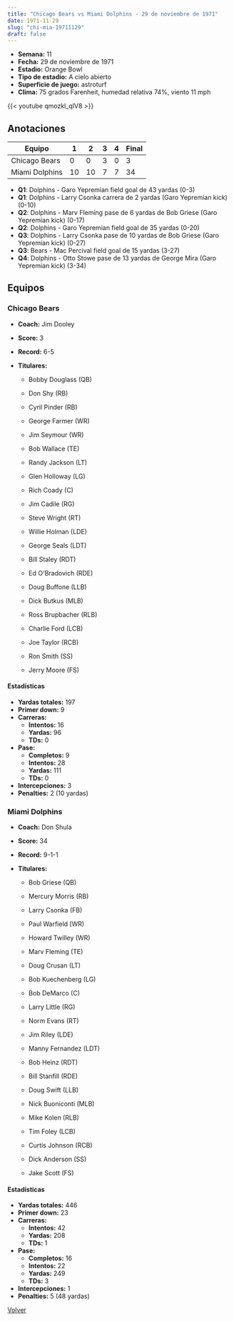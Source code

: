 ```yaml
---
title: "Chicago Bears vs Miami Dolphins - 29 de noviembre de 1971"
date: 1971-11-29
slug: "chi-mia-19711129"
draft: false
---
```


- **Semana:** 11
- **Fecha:** 29 de noviembre de 1971
- **Estadio:** Orange Bowl
- **Tipo de estadio:** A cielo abierto
- **Superficie de juego:** astroturf
- **Clima:** 75 grados Farenheit, humedad relativa 74%, viento 11 mph


{{< youtube qmozkl_qIV8 >}}


## Anotaciones
| Equipo | 1 | 2 | 3 | 4 | Final |
|--------|---|---|---|---|-------|
| Chicago Bears  | 0 | 0 | 3 | 0  | 3 |
| Miami Dolphins  | 10 | 10 | 7 | 7  | 34 |
- **Q1**: Dolphins - Garo Yepremian field goal de 43 yardas (0-3)
- **Q1**: Dolphins - Larry Csonka carrera de 2 yardas (Garo Yepremian kick) (0-10)
- **Q2**: Dolphins - Marv Fleming pase de 6 yardas de Bob Griese (Garo Yepremian kick) (0-17)
- **Q2**: Dolphins - Garo Yepremian field goal de 35 yardas (0-20)
- **Q3**: Dolphins - Larry Csonka pase de 10 yardas de Bob Griese (Garo Yepremian kick) (0-27)
- **Q3**: Bears - Mac Percival field goal de 15 yardas (3-27)
- **Q4**: Dolphins - Otto Stowe pase de 13 yardas de George Mira (Garo Yepremian kick) (3-34)


## Equipos


### Chicago Bears
* **Coach:** Jim Dooley
* **Score:** 3
* **Record:** 6-5
* **Titulares:** 

  * Bobby Douglass (QB) 

  * Don Shy (RB) 

  * Cyril Pinder (RB) 

  * George Farmer (WR) 

  * Jim Seymour (WR) 

  * Bob Wallace (TE) 

  * Randy Jackson (LT) 

  * Glen Holloway (LG) 

  * Rich Coady (C) 

  * Jim Cadile (RG) 

  * Steve Wright (RT) 

  * Willie Holman (LDE) 

  * George Seals (LDT) 

  * Bill Staley (RDT) 

  * Ed O'Bradovich (RDE) 

  * Doug Buffone (LLB) 

  * Dick Butkus (MLB) 

  * Ross Brupbacher (RLB) 

  * Charlie Ford (LCB) 

  * Joe Taylor (RCB) 

  * Ron Smith (SS) 

  * Jerry Moore (FS) 

#### Estadísticas
* **Yardas totales:** 197
* **Primer down:** 9
* **Carreras:**
  * **Intentos:** 16
  * **Yardas:** 96
  * **TDs:** 0
* **Pase:**
  * **Completos:** 9
  * **Intentos:** 28
  * **Yardas:** 111
  * **TDs:** 0
* **Intercepciones:** 3
* **Penalties:** 2 (10 yardas)

### Miami Dolphins
* **Coach:** Don Shula
* **Score:** 34
* **Record:** 9-1-1
* **Titulares:** 

  * Bob Griese (QB) 

  * Mercury Morris (RB) 

  * Larry Csonka (FB) 

  * Paul Warfield (WR) 

  * Howard Twilley (WR) 

  * Marv Fleming (TE) 

  * Doug Crusan (LT) 

  * Bob Kuechenberg (LG) 

  * Bob DeMarco (C) 

  * Larry Little (RG) 

  * Norm Evans (RT) 

  * Jim Riley (LDE) 

  * Manny Fernandez (LDT) 

  * Bob Heinz (RDT) 

  * Bill Stanfill (RDE) 

  * Doug Swift (LLB) 

  * Nick Buoniconti (MLB) 

  * Mike Kolen (RLB) 

  * Tim Foley (LCB) 

  * Curtis Johnson (RCB) 

  * Dick Anderson (SS) 

  * Jake Scott (FS) 

#### Estadísticas
* **Yardas totales:** 446
* **Primer down:** 23
* **Carreras:**
  * **Intentos:** 42
  * **Yardas:** 208
  * **TDs:** 1
* **Pase:**
  * **Completos:** 16
  * **Intentos:** 22
  * **Yardas:** 249
  * **TDs:** 3
* **Intercepciones:** 1
* **Penalties:** 5 (48 yardas)


[Volver](/historia/1971)
